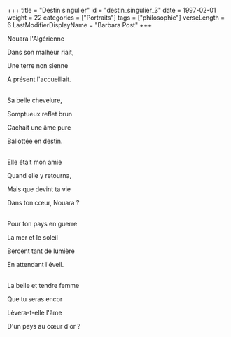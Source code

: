 +++
title = "Destin singulier"
id = "destin_singulier_3"
date = 1997-02-01
weight = 22
categories = ["Portraits"]
tags = ["philosophie"]
verseLength = 6
LastModifierDisplayName = "Barbara Post"
+++

Nouara l'Algérienne

Dans son malheur riait,

Une terre non sienne

A présent l'accueillait.

 \
Sa belle chevelure,

Somptueux reflet brun

Cachait une âme pure

Ballottée en destin.

 \
Elle était mon amie

Quand elle y retourna,

Mais que devint ta vie

Dans ton cœur, Nouara ?

 \
Pour ton pays en guerre

La mer et le soleil

Bercent tant de lumière

En attendant l'éveil.

 \
La belle et tendre femme

Que tu seras encor

Lèvera-t-elle l'âme

D'un pays au cœur d'or ?
